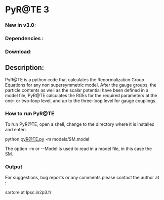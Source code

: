 # PyR@TE 3

### New in v3.0:


### Dependencies :


### Download:


## Description:

PyR@TE is a python code that calculates the Renormalization Group Equations for any non supersymmetric model. After the gauge groups, the particle contents as well as the scalar potential have been defined in a model file, PyR@TE calculates the RGEs for the required parameters at the one- or two-loop level, and up to the three-loop level for gauge couplings.

### How to run PyR@TE

To run PyR@TE, open a shell, change to the directory where it is installed and enter:

python pyR@TE.py -m models/SM.model 

The option -m or --Model is used to read in a model file, in this case the SM.


### Output


For suggestions, bug reports or any comments please contact the author at : 

sartore at lpsc.in2p3.fr
